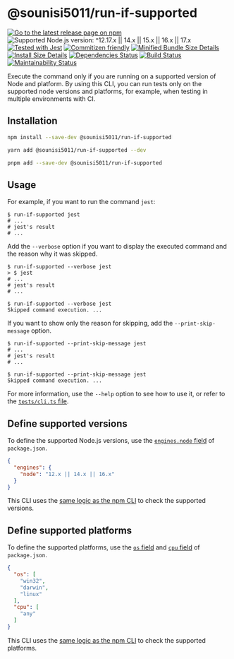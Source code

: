 # @sounisi5011/run-if-supported

[![Go to the latest release page on npm](https://img.shields.io/npm/v/@sounisi5011/run-if-supported.svg)](https://www.npmjs.com/package/@sounisi5011/run-if-supported)
![Supported Node.js version: ^12.17.x || 14.x || 15.x || 16.x || 17.x](https://img.shields.io/static/v1?label=node&message=%5E12.17.x%20%7C%7C%2014.x%20%7C%7C%2015.x%20%7C%7C%2016.x%20%7C%7C%2017.x&color=brightgreen)
[![Tested with Jest](https://img.shields.io/badge/tested_with-jest-99424f.svg)](https://github.com/facebook/jest)
[![Commitizen friendly](https://img.shields.io/badge/commitizen-friendly-brightgreen.svg)](http://commitizen.github.io/cz-cli/)
[![Minified Bundle Size Details](https://img.shields.io/bundlephobia/min/@sounisi5011/run-if-supported)](https://bundlephobia.com/result?p=%40sounisi5011%2Frun-if-supported)
[![Install Size Details](https://packagephobia.com/badge?p=%40sounisi5011%2Frun-if-supported)](https://packagephobia.com/result?p=%40sounisi5011%2Frun-if-supported)
[![Dependencies Status](https://status.david-dm.org/gh/sounisi5011/npm-packages.svg?path=packages%2Fcli%2Frun-if-supported)](https://david-dm.org/sounisi5011/npm-packages?path=packages%2Fcli%2Frun-if-supported)
[![Build Status](https://github.com/sounisi5011/npm-packages/actions/workflows/ci.yaml/badge.svg)](https://github.com/sounisi5011/npm-packages/actions/workflows/ci.yaml)
[![Maintainability Status](https://api.codeclimate.com/v1/badges/26495b68302f7ff963c3/maintainability)](https://codeclimate.com/github/sounisi5011/npm-packages/maintainability)

Execute the command only if you are running on a supported version of Node and platform.
By using this CLI, you can run tests only on the supported node versions and platforms, for example, when testing in multiple environments with CI.

## Installation

```sh
npm install --save-dev @sounisi5011/run-if-supported
```

```sh
yarn add @sounisi5011/run-if-supported --dev
```

```sh
pnpm add --save-dev @sounisi5011/run-if-supported
```

## Usage

For example, if you want to run the command `jest`:

```console
$ run-if-supported jest
# ...
# jest's result
# ...
```

Add the `--verbose` option if you want to display the executed command and the reason why it was skipped.

```console
$ run-if-supported --verbose jest
> $ jest
# ...
# jest's result
# ...
```

```console
$ run-if-supported --verbose jest
Skipped command execution. ...
```

If you want to show only the reason for skipping, add the `--print-skip-message` option.

```console
$ run-if-supported --print-skip-message jest
# ...
# jest's result
# ...
```

```console
$ run-if-supported --print-skip-message jest
Skipped command execution. ...
```

For more information, use the `--help` option to see how to use it, or refer to the [`tests/cli.ts` file](./tests/cli.ts).

## Define supported versions

[npm-install-checks]: https://github.com/npm/npm-install-checks

To define the supported Node.js versions, use the [`engines.node` field](https://docs.npmjs.com/cli/v7/configuring-npm/package-json#engines) of `package.json`.

```json
{
  "engines": {
    "node": "12.x || 14.x || 16.x"
  }
}
```

This CLI uses the [same logic as the npm CLI][npm-install-checks] to check the supported versions.

## Define supported platforms

To define the supported platforms, use the [`os` field](https://docs.npmjs.com/cli/v7/configuring-npm/package-json#os) and [`cpu` field](https://docs.npmjs.com/cli/v7/configuring-npm/package-json#cpu) of `package.json`.

```json
{
  "os": [
    "win32",
    "darwin",
    "linux"
  ],
  "cpu": [
    "any"
  ]
}
```

This CLI uses the [same logic as the npm CLI][npm-install-checks] to check the supported platforms.
